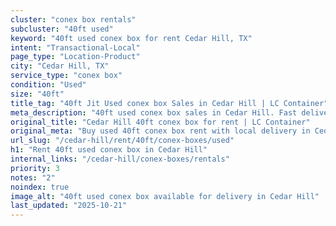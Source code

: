 ```yaml
---
cluster: "conex box rentals"
subcluster: "40ft used"
keyword: "40ft used conex box for rent Cedar Hill, TX"
intent: "Transactional-Local"
page_type: "Location-Product"
city: "Cedar Hill, TX"
service_type: "conex box"
condition: "Used"
size: "40ft"
title_tag: "40ft Jit Used conex box Sales in Cedar Hill | LC Container"
meta_description: "40ft used conex box sales in Cedar Hill. Fast delivery, competitive pricing. Serving conex boxes area. Quote ID: OKY. Call (214) 524-4168 for your free quote today."
original_title: "Cedar Hill 40ft conex box for rent | LC Container"
original_meta: "Buy used 40ft conex box rent with local delivery in Cedar Hill, TX. LC Container — local Since 2003. Request a fast quote today."
url_slug: "/cedar-hill/rent/40ft/conex-boxes/used"
h1: "Rent 40ft used conex box in Cedar Hill"
internal_links: "/cedar-hill/conex-boxes/rentals"
priority: 3
notes: "2"
noindex: true
image_alt: "40ft used conex box available for delivery in Cedar Hill"
last_updated: "2025-10-21"
---
```


<!-- TODO: Add unique city/inventory copy, images, and internal links here. -->
